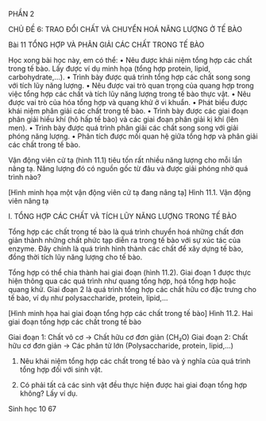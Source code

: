 PHẦN 2

CHỦ ĐỀ 6: TRAO ĐỔI CHẤT VÀ CHUYỂN HOÁ NĂNG LƯỢNG Ở TẾ BÀO

Bài 11 TỔNG HỢP VÀ PHÂN GIẢI CÁC CHẤT TRONG TẾ BÀO

Học xong bài học này, em có thể:
• Nêu được khái niệm tổng hợp các chất trong tế bào. Lấy được ví dụ minh họa (tổng hợp protein, lipid, carbohydrate,...).
• Trình bày được quá trình tổng hợp các chất song song với tích lũy năng lượng.
• Nêu được vai trò quan trọng của quang hợp trong việc tổng hợp các chất và tích lũy năng lượng trong tế bào thực vật.
• Nêu được vai trò của hóa tổng hợp và quang khử ở vi khuẩn.
• Phát biểu được khái niệm phân giải các chất trong tế bào.
• Trình bày được các giai đoạn phân giải hiếu khí (hô hấp tế bào) và các giai đoạn phân giải kị khí (lên men).
• Trình bày được quá trình phân giải các chất song song với giải phóng năng lượng.
• Phân tích được mối quan hệ giữa tổng hợp và phân giải các chất trong tế bào.

Vận động viên cử tạ (hình 11.1) tiêu tốn rất nhiều năng lượng cho mỗi lần nâng tạ. Năng lượng đó có nguồn gốc từ đâu và được giải phóng nhờ quá trình nào?

[Hình minh họa một vận động viên cử tạ đang nâng tạ]
Hình 11.1. Vận động viên nâng tạ

I. TỔNG HỢP CÁC CHẤT VÀ TÍCH LŨY NĂNG LƯỢNG TRONG TẾ BÀO

Tổng hợp các chất trong tế bào là quá trình chuyển hoá những chất đơn giản thành những chất phức tạp diễn ra trong tế bào với sự xúc tác của enzyme. Đây chính là quá trình hình thành các chất để xây dựng tế bào, đồng thời tích lũy năng lượng cho tế bào.

Tổng hợp có thể chia thành hai giai đoạn (hình 11.2). Giai đoạn 1 được thực hiện thông qua các quá trình như quang tổng hợp, hoá tổng hợp hoặc quang khử. Giai đoạn 2 là quá trình tổng hợp các chất hữu cơ đặc trưng cho tế bào, ví dụ như polysaccharide, protein, lipid,...

[Hình minh họa hai giai đoạn tổng hợp các chất trong tế bào]
Hình 11.2. Hai giai đoạn tổng hợp các chất trong tế bào

Giai đoạn 1: Chất vô cơ → Chất hữu cơ đơn giản (CH₂O)
Giai đoạn 2: Chất hữu cơ đơn giản → Các phân tử lớn (Polysaccharide, protein, lipid,...)

1. Nêu khái niệm tổng hợp các chất trong tế bào và ý nghĩa của quá trình tổng hợp đối với sinh vật.

1. Có phải tất cả các sinh vật đều thực hiện được hai giai đoạn tổng hợp không? Lấy ví dụ.

Sinh học 10 67
